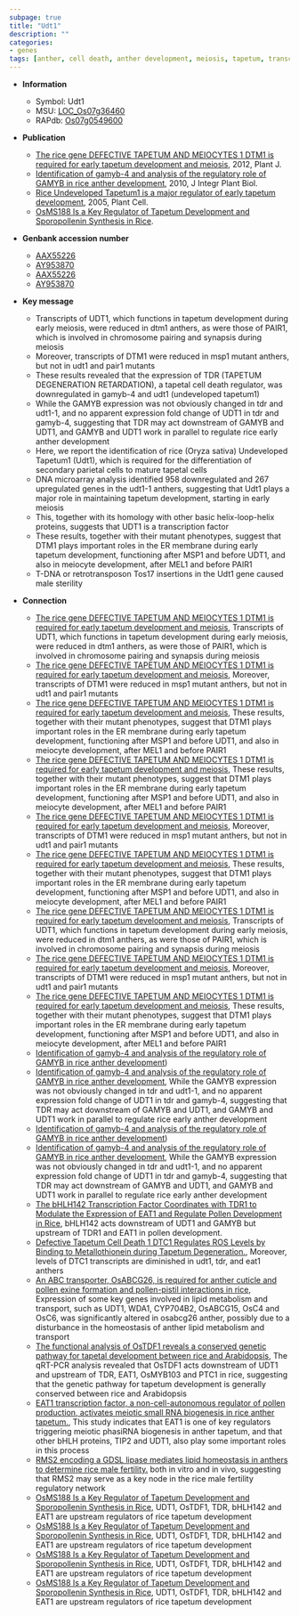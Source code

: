```yaml
---
subpage: true
title: "Udt1"
description: ""
categories:
- genes
tags: [anther, cell death, anther development, meiosis, tapetum, transcription factor, tapetal, sterility]
---
```


* **Information**  
    + Symbol: Udt1  
    + MSU: [LOC_Os07g36460](http://rice.plantbiology.msu.edu/cgi-bin/ORF_infopage.cgi?orf=LOC_Os07g36460)  
    + RAPdb: [Os07g0549600](http://rapdb.dna.affrc.go.jp/viewer/gbrowse_details/irgsp1?name=Os07g0549600)  

* **Publication**  
    + [The rice gene DEFECTIVE TAPETUM AND MEIOCYTES 1 DTM1 is required for early tapetum development and meiosis](http://www.ncbi.nlm.nih.gov/pubmed?term=The+rice+gene+DEFECTIVE+TAPETUM+AND+MEIOCYTES+1+DTM1+is+required+for+early+tapetum+development+and+meiosis%5BTitle%5D), 2012, Plant J.
    + [Identification of gamyb-4 and analysis of the regulatory role of GAMYB in rice anther development](http://www.ncbi.nlm.nih.gov/pubmed?term=Identification+of+gamyb-4+and+analysis+of+the+regulatory+role+of+GAMYB+in+rice+anther+development%5BTitle%5D), 2010, J Integr Plant Biol.
    + [Rice Undeveloped Tapetum1 is a major regulator of early tapetum development](http://www.ncbi.nlm.nih.gov/pubmed?term=Rice+Undeveloped+Tapetum1+is+a+major+regulator+of+early+tapetum+development%5BTitle%5D), 2005, Plant Cell.
    + [OsMS188 Is a Key Regulator of Tapetum Development and Sporopollenin Synthesis in Rice](N+Y).

* **Genbank accession number**  
    + [AAX55226](http://www.ncbi.nlm.nih.gov/nuccore/AAX55226)
    + [AY953870](http://www.ncbi.nlm.nih.gov/nuccore/AY953870)
    + [AAX55226](http://www.ncbi.nlm.nih.gov/nuccore/AAX55226)
    + [AY953870](http://www.ncbi.nlm.nih.gov/nuccore/AY953870)

* **Key message**  
    + Transcripts of UDT1, which functions in tapetum development during early meiosis, were reduced in dtm1 anthers, as were those of PAIR1, which is involved in chromosome pairing and synapsis during meiosis
    + Moreover, transcripts of DTM1 were reduced in msp1 mutant anthers, but not in udt1 and pair1 mutants
    + These results revealed that the expression of TDR (TAPETUM DEGENERATION RETARDATION), a tapetal cell death regulator, was downregulated in gamyb-4 and udt1 (undeveloped tapetum1)
    + While the GAMYB expression was not obviously changed in tdr and udt1-1, and no apparent expression fold change of UDT1 in tdr and gamyb-4, suggesting that TDR may act downstream of GAMYB and UDT1, and GAMYB and UDT1 work in parallel to regulate rice early anther development
    + Here, we report the identification of rice (Oryza sativa) Undeveloped Tapetum1 (Udt1), which is required for the differentiation of secondary parietal cells to mature tapetal cells
    + DNA microarray analysis identified 958 downregulated and 267 upregulated genes in the udt1-1 anthers, suggesting that Udt1 plays a major role in maintaining tapetum development, starting in early meiosis
    + This, together with its homology with other basic helix-loop-helix proteins, suggests that UDT1 is a transcription factor
    + These results, together with their mutant phenotypes, suggest that DTM1 plays important roles in the ER membrane during early tapetum development, functioning after MSP1 and before UDT1, and also in meiocyte development, after MEL1 and before PAIR1
    + T-DNA or retrotransposon Tos17 insertions in the Udt1 gene caused male sterility

* **Connection**  
    + [The rice gene DEFECTIVE TAPETUM AND MEIOCYTES 1 DTM1 is required for early tapetum development and meiosis](http://www.ncbi.nlm.nih.gov/pubmed?term=The+rice+gene+DEFECTIVE+TAPETUM+AND+MEIOCYTES+1+DTM1+is+required+for+early+tapetum+development+and+meiosis%5BTitle%5D), Transcripts of UDT1, which functions in tapetum development during early meiosis, were reduced in dtm1 anthers, as were those of PAIR1, which is involved in chromosome pairing and synapsis during meiosis
    + [The rice gene DEFECTIVE TAPETUM AND MEIOCYTES 1 DTM1 is required for early tapetum development and meiosis](http://www.ncbi.nlm.nih.gov/pubmed?term=The+rice+gene+DEFECTIVE+TAPETUM+AND+MEIOCYTES+1+DTM1+is+required+for+early+tapetum+development+and+meiosis%5BTitle%5D), Moreover, transcripts of DTM1 were reduced in msp1 mutant anthers, but not in udt1 and pair1 mutants
    + [The rice gene DEFECTIVE TAPETUM AND MEIOCYTES 1 DTM1 is required for early tapetum development and meiosis](http://www.ncbi.nlm.nih.gov/pubmed?term=The+rice+gene+DEFECTIVE+TAPETUM+AND+MEIOCYTES+1+DTM1+is+required+for+early+tapetum+development+and+meiosis%5BTitle%5D), These results, together with their mutant phenotypes, suggest that DTM1 plays important roles in the ER membrane during early tapetum development, functioning after MSP1 and before UDT1, and also in meiocyte development, after MEL1 and before PAIR1
    + [The rice gene DEFECTIVE TAPETUM AND MEIOCYTES 1 DTM1 is required for early tapetum development and meiosis](http://www.ncbi.nlm.nih.gov/pubmed?term=The+rice+gene+DEFECTIVE+TAPETUM+AND+MEIOCYTES+1+DTM1+is+required+for+early+tapetum+development+and+meiosis%5BTitle%5D), These results, together with their mutant phenotypes, suggest that DTM1 plays important roles in the ER membrane during early tapetum development, functioning after MSP1 and before UDT1, and also in meiocyte development, after MEL1 and before PAIR1
    + [The rice gene DEFECTIVE TAPETUM AND MEIOCYTES 1 DTM1 is required for early tapetum development and meiosis](http://www.ncbi.nlm.nih.gov/pubmed?term=The+rice+gene+DEFECTIVE+TAPETUM+AND+MEIOCYTES+1+DTM1+is+required+for+early+tapetum+development+and+meiosis%5BTitle%5D), Moreover, transcripts of DTM1 were reduced in msp1 mutant anthers, but not in udt1 and pair1 mutants
    + [The rice gene DEFECTIVE TAPETUM AND MEIOCYTES 1 DTM1 is required for early tapetum development and meiosis](http://www.ncbi.nlm.nih.gov/pubmed?term=The+rice+gene+DEFECTIVE+TAPETUM+AND+MEIOCYTES+1+DTM1+is+required+for+early+tapetum+development+and+meiosis%5BTitle%5D), These results, together with their mutant phenotypes, suggest that DTM1 plays important roles in the ER membrane during early tapetum development, functioning after MSP1 and before UDT1, and also in meiocyte development, after MEL1 and before PAIR1
    + [The rice gene DEFECTIVE TAPETUM AND MEIOCYTES 1 DTM1 is required for early tapetum development and meiosis](http://www.ncbi.nlm.nih.gov/pubmed?term=The+rice+gene+DEFECTIVE+TAPETUM+AND+MEIOCYTES+1+DTM1+is+required+for+early+tapetum+development+and+meiosis%5BTitle%5D), Transcripts of UDT1, which functions in tapetum development during early meiosis, were reduced in dtm1 anthers, as were those of PAIR1, which is involved in chromosome pairing and synapsis during meiosis
    + [The rice gene DEFECTIVE TAPETUM AND MEIOCYTES 1 DTM1 is required for early tapetum development and meiosis](http://www.ncbi.nlm.nih.gov/pubmed?term=The+rice+gene+DEFECTIVE+TAPETUM+AND+MEIOCYTES+1+DTM1+is+required+for+early+tapetum+development+and+meiosis%5BTitle%5D), Moreover, transcripts of DTM1 were reduced in msp1 mutant anthers, but not in udt1 and pair1 mutants
    + [The rice gene DEFECTIVE TAPETUM AND MEIOCYTES 1 DTM1 is required for early tapetum development and meiosis](http://www.ncbi.nlm.nih.gov/pubmed?term=The+rice+gene+DEFECTIVE+TAPETUM+AND+MEIOCYTES+1+DTM1+is+required+for+early+tapetum+development+and+meiosis%5BTitle%5D), These results, together with their mutant phenotypes, suggest that DTM1 plays important roles in the ER membrane during early tapetum development, functioning after MSP1 and before UDT1, and also in meiocyte development, after MEL1 and before PAIR1
    + [Identification of gamyb-4 and analysis of the regulatory role of GAMYB in rice anther development](undeveloped+tapetum1))
    + [Identification of gamyb-4 and analysis of the regulatory role of GAMYB in rice anther development](http://www.ncbi.nlm.nih.gov/pubmed?term=Identification+of+gamyb-4+and+analysis+of+the+regulatory+role+of+GAMYB+in+rice+anther+development%5BTitle%5D), While the GAMYB expression was not obviously changed in tdr and udt1-1, and no apparent expression fold change of UDT1 in tdr and gamyb-4, suggesting that TDR may act downstream of GAMYB and UDT1, and GAMYB and UDT1 work in parallel to regulate rice early anther development
    + [Identification of gamyb-4 and analysis of the regulatory role of GAMYB in rice anther development](undeveloped+tapetum1))
    + [Identification of gamyb-4 and analysis of the regulatory role of GAMYB in rice anther development](http://www.ncbi.nlm.nih.gov/pubmed?term=Identification+of+gamyb-4+and+analysis+of+the+regulatory+role+of+GAMYB+in+rice+anther+development%5BTitle%5D), While the GAMYB expression was not obviously changed in tdr and udt1-1, and no apparent expression fold change of UDT1 in tdr and gamyb-4, suggesting that TDR may act downstream of GAMYB and UDT1, and GAMYB and UDT1 work in parallel to regulate rice early anther development
    + [The bHLH142 Transcription Factor Coordinates with TDR1 to Modulate the Expression of EAT1 and Regulate Pollen Development in Rice](http://www.ncbi.nlm.nih.gov/pubmed?term=The+bHLH142+Transcription+Factor+Coordinates+with+TDR1+to+Modulate+the+Expression+of+EAT1+and+Regulate+Pollen+Development+in+Rice%5BTitle%5D), bHLH142 acts downstream of UDT1 and GAMYB but upstream of TDR1 and EAT1 in pollen development.
    + [Defective Tapetum Cell Death 1 DTC1 Regulates ROS Levels by Binding to Metallothionein during Tapetum Degeneration.](http://www.ncbi.nlm.nih.gov/pubmed?term=Defective+Tapetum+Cell+Death+1+DTC1+Regulates+ROS+Levels+by+Binding+to+Metallothionein+during+Tapetum+Degeneration.%5BTitle%5D), Moreover, levels of DTC1 transcripts are diminished in udt1, tdr, and eat1 anthers
    + [An ABC transporter, OsABCG26, is required for anther cuticle and pollen exine formation and pollen-pistil interactions in rice](http://www.ncbi.nlm.nih.gov/pubmed?term=An+ABC+transporter,+OsABCG26,+is+required+for+anther+cuticle+and+pollen+exine+formation+and+pollen-pistil+interactions+in+rice%5BTitle%5D), Expression of some key genes involved in lipid metabolism and transport, such as UDT1, WDA1, CYP704B2, OsABCG15, OsC4 and OsC6, was significantly altered in osabcg26 anther, possibly due to a disturbance in the homeostasis of anther lipid metabolism and transport
    + [The functional analysis of OsTDF1 reveals a conserved genetic pathway for tapetal development between rice and Arabidopsis](http://www.ncbi.nlm.nih.gov/pubmed?term=The+functional+analysis+of+OsTDF1+reveals+a+conserved+genetic+pathway+for+tapetal+development+between+rice+and+Arabidopsis%5BTitle%5D), The qRT-PCR analysis revealed that OsTDF1 acts downstream of UDT1 and upstream of TDR, EAT1, OsMYB103 and PTC1 in rice, suggesting that the genetic pathway for tapetum development is generally conserved between rice and Arabidopsis
    + [EAT1 transcription factor, a non-cell-autonomous regulator of pollen production, activates meiotic small RNA biogenesis in rice anther tapetum.](http://www.ncbi.nlm.nih.gov/pubmed?term=EAT1+transcription+factor,+a+non-cell-autonomous+regulator+of+pollen+production,+activates+meiotic+small+RNA+biogenesis+in+rice+anther+tapetum.%5BTitle%5D),  This study indicates that EAT1 is one of key regulators triggering meiotic phasiRNA biogenesis in anther tapetum, and that other bHLH proteins, TIP2 and UDT1, also play some important roles in this process
    + [RMS2 encoding a GDSL lipase mediates lipid homeostasis in anthers to determine rice male fertility.](PTC1) both in vitro and in vivo, suggesting that RMS2 may serve as a key node in the rice male fertility regulatory network
    + [OsMS188 Is a Key Regulator of Tapetum Development and Sporopollenin Synthesis in Rice](http://www.ncbi.nlm.nih.gov/pubmed?term=OsMS188+Is+a+Key+Regulator+of+Tapetum+Development+and+Sporopollenin+Synthesis+in+Rice%5BTitle%5D),  UDT1, OsTDF1, TDR, bHLH142 and EAT1 are upstream regulators of rice tapetum development
    + [OsMS188 Is a Key Regulator of Tapetum Development and Sporopollenin Synthesis in Rice](http://www.ncbi.nlm.nih.gov/pubmed?term=OsMS188+Is+a+Key+Regulator+of+Tapetum+Development+and+Sporopollenin+Synthesis+in+Rice%5BTitle%5D),  UDT1, OsTDF1, TDR, bHLH142 and EAT1 are upstream regulators of rice tapetum development
    + [OsMS188 Is a Key Regulator of Tapetum Development and Sporopollenin Synthesis in Rice](http://www.ncbi.nlm.nih.gov/pubmed?term=OsMS188+Is+a+Key+Regulator+of+Tapetum+Development+and+Sporopollenin+Synthesis+in+Rice%5BTitle%5D),  UDT1, OsTDF1, TDR, bHLH142 and EAT1 are upstream regulators of rice tapetum development
    + [OsMS188 Is a Key Regulator of Tapetum Development and Sporopollenin Synthesis in Rice](http://www.ncbi.nlm.nih.gov/pubmed?term=OsMS188+Is+a+Key+Regulator+of+Tapetum+Development+and+Sporopollenin+Synthesis+in+Rice%5BTitle%5D),  UDT1, OsTDF1, TDR, bHLH142 and EAT1 are upstream regulators of rice tapetum development



